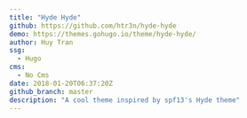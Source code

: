 ```yaml
---
title: "Hyde Hyde"
github: https://github.com/htr3n/hyde-hyde
demo: https://themes.gohugo.io/theme/hyde-hyde/
author: Huy Tran
ssg:
  - Hugo
cms:
  - No Cms
date: 2018-01-20T06:37:20Z
github_branch: master
description: "A cool theme inspired by spf13's Hyde theme"
---
```

